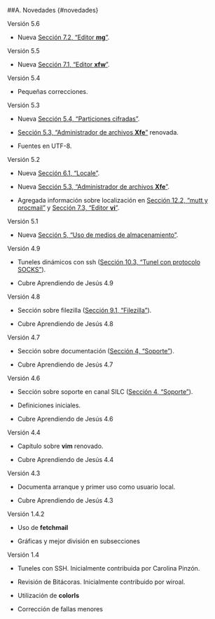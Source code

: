 ##A. Novedades {#novedades}

Versión 5.6

  - Nueva [Sección 7.2, “Editor **mg**”](http://socrates.io/#cf045jI).

Versión 5.5

  - Nueva [Sección 7.1, “Editor **xfw**”](http://socrates.io/#cf045jI).

Versión 5.4

  - Pequeñas correcciones.

Versión 5.3

  - Nueva [Sección 5.4, “Particiones cifradas”](http://socrates.io/#I6eW0fQ).

  - [Sección 5.3, “Administrador de archivos **Xfe**”](http://socrates.io/#I6eW0fQ) renovada.

  - Fuentes en UTF-8.

Versión 5.2

  - Nueva [Sección 6.1, “Locale”](http://socrates.io/#T9dIynC).

  - Nueva [Sección 5.3, “Administrador de archivos **Xfe**”](http://socrates.io/#I6eW0fQ).

  - Agregada información sobre localización en [Sección 12.2, “mutt y procmail”](http://socrates.io/#vBCyQ5C) y [Sección 7.3, “Editor **vi**”](http://socrates.io/#cvHf98X).

Versión 5.1

  - Nueva [Sección 5, “Uso de medios de almacenamiento”](http://socrates.io/#Gjmxv9k).

Versión 4.9

  - Tuneles dinámicos con ssh ([Sección 10.3, “Tunel con protocolo SOCKS”](http://socrates.io/#VyAPsC0)).

  - Cubre Aprendiendo de Jesús 4.9

Versión 4.8

  - Sección sobre filezilla ([Sección 9.1, “Filezilla”](http://socrates.io/#QvlirQp)).

  - Cubre Aprendiendo de Jesús 4.8

Versión 4.7

  - Sección sobre documentación ([Sección 4, “Soporte”](http://socrates.io/#WAAzjD9)).

  - Cubre Aprendiendo de Jesús 4.7

Versión 4.6

  - Sección sobre soporte en canal SILC ([Sección 4, “Soporte”](http://socrates.io/#WAAzjD9)).

  - Definiciones iniciales.

  - Cubre Aprendiendo de Jesús 4.6

Versión 4.4

  - Capítulo sobre **vim** renovado.

  - Cubre Aprendiendo de Jesús 4.4

Versión 4.3

  - Documenta arranque y primer uso como usuario local.

  - Cubre Aprendiendo de Jesús 4.3

Versión 1.4.2

  - Uso de **fetchmail**

  - Gráficas y mejor división en subsecciones

Versión 1.4

  - Tuneles con SSH. Inicialmente contribuida por Carolina Pinzón.

  - Revisión de Bitácoras. Inicialmente contribuido por wiroal.

  - Utilización de **colorls**

  - Corrección de fallas menores
